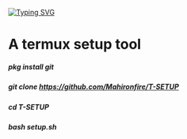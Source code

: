 [![Typing SVG](https://readme-typing-svg.demolab.com?font=Fira+Code&pause=1000&width=435&lines=Hi%2C+It%E2%80%99s+a+termux+setup+tool+)](https://git.io/typing-svg)

# A termux setup tool

##### pkg install git
##### git clone https://github.com/Mahironfire/T-SETUP
##### cd T-SETUP
##### bash setup.sh
